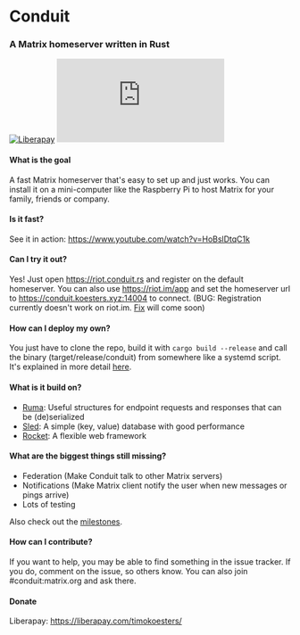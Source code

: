 # Conduit
### A Matrix homeserver written in Rust

[![Liberapay](https://img.shields.io/liberapay/receives/timokoesters?logo=liberapay)](https://liberapay.com/timokoesters)
[![Matrix](https://img.shields.io/matrix/conduit:koesters.xyz?server_fqdn=matrix.koesters.xyz&logo=matrix)](https://matrix.to/#/#conduit:koesters.xyz)

#### What is the goal

A fast Matrix homeserver that's easy to set up and just works. You can install it on a mini-computer like the Raspberry Pi to host Matrix for your family, friends or company.

#### Is it fast?

See it in action: <https://www.youtube.com/watch?v=HoBslDtqC1k>

#### Can I try it out?

Yes! Just open <https://riot.conduit.rs> and register on the default homeserver. You can also use <https://riot.im/app> and set the homeserver url to <https://conduit.koesters.xyz:14004> to connect. (BUG: Registration currently doesn't work on riot.im. [Fix](https://github.com/matrix-org/matrix-js-sdk/pull/1304) will come soon)

#### How can I deploy my own?

You just have to clone the repo, build it with `cargo build --release` and call the binary (target/release/conduit) from somewhere like a systemd script.
It's explained in more detail [here](https://git.koesters.xyz/timo/conduit/wiki/Deploy).

#### What is it build on?

- [Ruma](https://www.ruma.io): Useful structures for endpoint requests and responses that can be (de)serialized
- [Sled](https://github.com/spacejam/sled): A simple (key, value) database with good performance
- [Rocket](https://rocket.rs): A flexible web framework

#### What are the biggest things still missing?

- Federation (Make Conduit talk to other Matrix servers)
- Notifications (Make Matrix client notify the user when new messages or pings arrive)
- Lots of testing

Also check out the [milestones](https://git.koesters.xyz/timo/conduit/milestones).

#### How can I contribute?

If you want to help, you may be able to find something in the issue tracker. If you do, comment on the issue, so others know. You can also join #conduit:matrix.org and ask there.

#### Donate

Liberapay: <https://liberapay.com/timokoesters/>
